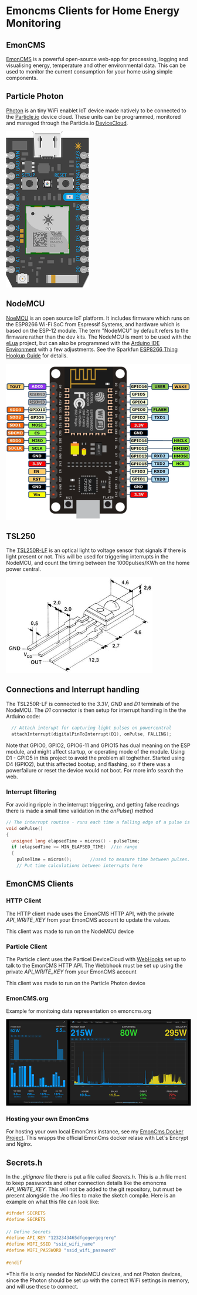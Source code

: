 # Emoncms Clients for Home Energy Monitoring

## EmonCMS
[EmonCMS](https://emoncms.org/) is a powerful open-source web-app for processing, logging and visualising energy, temperature and other environmental data. This can be used to monitor the current consumption for your home using simple components.

## Particle Photon
[Photon](https://store.particle.io/collections/photon) is an tiny WiFi enablet IoT device made natively to be connected to the [Particle.io](https://www.particle.io) device cloud. These units can be programmed, monitored and managed through the Particle.io [DeviceCloud](https://www.particle.io/device-cloud/).

![Photon](Resources/photon_vector.png)

## NodeMCU
[NoeMCU](http://nodemcu.com/index_en.html) is an open source IoT platform. It includes firmware which runs on the ESP8266 Wi-Fi SoC from Espressif Systems, and hardware which is based on the ESP-12 module. The term "NodeMCU" by default refers to the firmware rather than the dev kits. The NodeMCU is ment to be used with the [eLua](http://www.eluaproject.net/) project, but can also be programmed with the [Arduino IDE Environment](https://www.arduino.cc/) with a few adjustments. See the Sparkfun [ESP8266 Thing Hookup Guide](https://learn.sparkfun.com/tutorials/esp8266-thing-hookup-guide/installing-the-esp8266-arduino-addon) for details.

![NodeMcu](Resources/nodemcu_pinout.png "NodeMCU")

## TSL250
The [TSL250R-LF](https://www.digikey.com/product-detail/en/ams/TSL250R-LF/TSL250-R-LF-ND/3095043) is an optical light to voltage sensor that signals if there is light present or not. This will be used for triggering interrupts in the NodeMCU, and count the timing between the 1000pulses/KWh on the home power central.

![TSL250R-LF](Resources/TSL250.jpeg "TSL250R-LF")

## Connections and Interrupt handling
The TSL250R-LF is connected to the *3.3V*, *GND* and *D1* terminals of the NodeMCU. The *D1* connector is then setup for interrupt handling in the the Arduino code:
```cpp
  // Attach interupt for capturing light pulses on powercentral
  attachInterrupt(digitalPinToInterrupt(D1), onPulse, FALLING);
```

Note that GPIO0, GPIO2, GPIO6-11 and GPIO15 has dual meaning on the ESP module, and might affect startup, or operating mode of the module. Using D1 - GPIO5 in this project to avoid the problem all toghether. Started using D4 (GPIO2), but this affected bootup, and flashing, so if there was a powerfailure or reset the device would not boot. For more info search the web.

### Interrupt filtering
For avoiding ripple in the interrupt triggering, and getting false readings there is made a small time validation in the *onPulse()* method
```cpp
// The interrupt routine - runs each time a falling edge of a pulse is detected
void onPulse()                  
{
  unsigned long elapsedTime = micros() - pulseTime;
  if (elapsedTime >= MIN_ELAPSED_TIME)  //in range
  {      
    pulseTime = micros();       //used to measure time between pulses.
    // Put time calculations between interrupts here
```

## EmonCMS Clients
### HTTP Client
The HTTP client made uses the EmonCMS HTTP API, with the private *API_WRITE_KEY* from your EmonCMS account to update the values.

This client was made to run on the NodeMCU device

### Particle Client
The Particle client uses the Particel DeviceCloud with [WebHooks](https://docs.particle.io/tutorials/device-cloud/webhooks/) set up to talk to the EmonCMS HTTP API.
The Webbhook must be set up using the private *API_WRITE_KEY* from your EmonCMS account

This client was made to run on the Particle Photon device

### EmonCMS.org
Example for monitoing data representation on emoncms.org

![EmonCMS.org](Resources/emoncms_example.png "EmonCMS Example")

### Hosting your own EmonCms
For hosting your own local EmonCms instance, see my [EmonCms Docker Project](https://github.com/jafossum/EmoncmsDocker). This wrapps the official EmonCms docker relase with Let`s Encrypt and Nginx.

## Secrets.h
In the *.gitignore* file there is put a file called *Secrets.h*. This is a .h file ment to keep passwords and other connection details like the emoncms *API_WRITE_KEY*. This will not be added to the git repository, but must be present alongside the *.ino* files to make the sketch compile. Here is an example on what this file can look like:

```c
#ifndef SECRETS
#define SECRETS

// Define Secrets
#define API_KEY "1232343465dfgegergegrerg"
#define WIFI_SSID "ssid_wifi_name"
#define WIFI_PASSWORD "ssid_wifi_password"

#endif
```

*This file is only needed for NodeMCU devices, and not Photon devices, since the Photon should be set up with the correct WiFi settings in memory, and will use these to connect.

